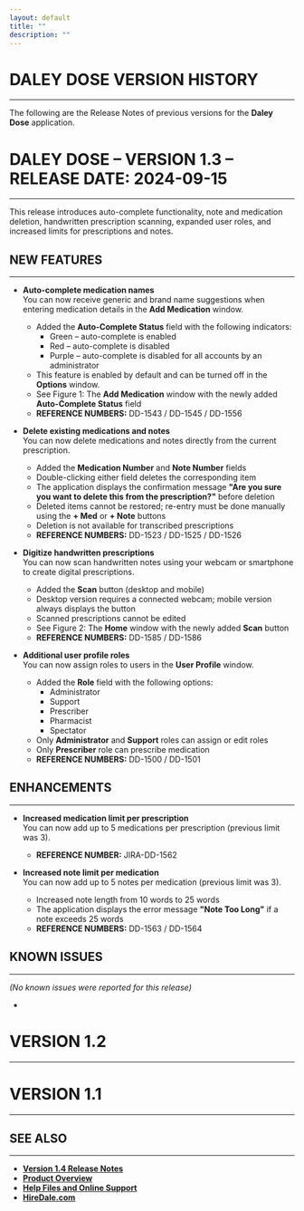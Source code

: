 ```yaml
---
layout: default
title: ""
description: ""
---
```


# **DALEY DOSE VERSION HISTORY**
---
The following are the Release Notes of previous versions for the **Daley Dose** application.

# **DALEY DOSE – VERSION 1.3 – RELEASE DATE: 2024-09-15**  
---

This release introduces auto-complete functionality, note and medication deletion, handwritten prescription scanning, expanded user roles, and increased limits for prescriptions and notes.

## **NEW FEATURES**  
---

- **Auto-complete medication names**  
  You can now receive generic and brand name suggestions when entering medication details in the **Add Medication** window.  
  - Added the **Auto-Complete Status** field with the following indicators:  
    - Green – auto-complete is enabled  
    - Red – auto-complete is disabled  
    - Purple – auto-complete is disabled for all accounts by an administrator  
  - This feature is enabled by default and can be turned off in the **Options** window.  
  - See Figure 1: The **Add Medication** window with the newly added **Auto-Complete Status** field  
  - **REFERENCE NUMBERS:** DD-1543 / DD-1545 / DD-1556

- **Delete existing medications and notes**  
  You can now delete medications and notes directly from the current prescription.  
  - Added the **Medication Number** and **Note Number** fields  
  - Double-clicking either field deletes the corresponding item  
  - The application displays the confirmation message **"Are you sure you want to delete this from the prescription?"** before deletion  
  - Deleted items cannot be restored; re-entry must be done manually using the **+ Med** or **+ Note** buttons  
  - Deletion is not available for transcribed prescriptions  
  - **REFERENCE NUMBERS:** DD-1523 / DD-1525 / DD-1526

- **Digitize handwritten prescriptions**  
  You can now scan handwritten notes using your webcam or smartphone to create digital prescriptions.  
  - Added the **Scan** button (desktop and mobile)  
  - Desktop version requires a connected webcam; mobile version always displays the button  
  - Scanned prescriptions cannot be edited  
  - See Figure 2: The **Home** window with the newly added **Scan** button  
  - **REFERENCE NUMBERS:** DD-1585 / DD-1586

- **Additional user profile roles**  
  You can now assign roles to users in the **User Profile** window.  
  - Added the **Role** field with the following options:  
    - Administrator  
    - Support  
    - Prescriber  
    - Pharmacist  
    - Spectator  
  - Only **Administrator** and **Support** roles can assign or edit roles  
  - Only **Prescriber** role can prescribe medication  
  - **REFERENCE NUMBERS:** DD-1500 / DD-1501

## **ENHANCEMENTS**  
---

- **Increased medication limit per prescription**  
  You can now add up to 5 medications per prescription (previous limit was 3).  
  - **REFERENCE NUMBER:** JIRA-DD-1562

- **Increased note limit per medication**  
  You can now add up to 5 notes per medication (previous limit was 3).  
  - Increased note length from 10 words to 25 words  
  - The application displays the error message **"Note Too Long"** if a note exceeds 25 words  
  - **REFERENCE NUMBERS:** DD-1563 / DD-1564

## **KNOWN ISSUES**  
---

*(No known issues were reported for this release)*

- 
# **VERSION 1.2**
---

# **VERSION 1.1**
---

## **SEE ALSO**
---
- [**Version 1.4 Release Notes**](/daleydose/release-notes-v1.4)
- [**Product Overview**](https://hiredale.github.io/daleydose/)
- [**Help Files and Online Support**](/daleydose/help-files)
- [**HireDale.com**](https://hiredale.github.io)
